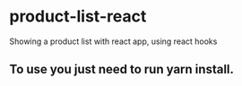 # product-list-react
Showing a product list with react app, using react hooks

## To use you just need to run yarn install.
